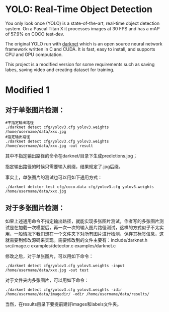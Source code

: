 # YOLO: Real-Time Object Detection
You only look once (YOLO) is a state-of-the-art, real-time object detection system. On a Pascal Titan X it processes images at 30 FPS and has a mAP of 57.9% on COCO test-dev.

The original YOLO run with [darknet](http://pjreddie.com/darknet) which is an open source neural network framework written in C and CUDA. It is fast, easy to install, and supports CPU and GPU computation.

This project is a modified version for some requirements such as saving labes, saving video and creating dataset for training.

# Modified 1
## 对于单张图片检测：
```
#不指定输出路径
./darknet detect cfg/yolov3.cfg yolov3.weights /home/username/data/xxx.jpg
#指定输出路径
./darknet detect cfg/yolov3.cfg yolov3.weights /home/username/data/xxx.jpg -out result
```
其中不指定输出路径的命令在darknet/目录下生成predictions.jpg；

指定输出路径的时候只需要输入前缀，结果规定了.jpg后缀。

事实上，单张图片的测试也可以用如下通用方式：
```
./darknet detctor test cfg/coco.data cfg/yolov3.cfg yolov3.weights /home/username/data/xxx.jpg
```
## 对于多张图片检测：
如果上述通用命令不指定输出路径，就能实现多张图片测试，作者写的多张图片测试是在加载一次模型后，再一次一次的输入图片路径测试，这样的方式似乎不太实用，一般情况下我们想在一个文件夹下对所有图片进行检测，保存其标签信息，这就需要到修改源码来实现。需要修改到的文件主要有：include/darknet.h src/image.c examples/detector.c examples/darknet.c

修改之后，对于单张图片，可以用如下命令：
```
./darknet detect cfg/yolov3.cfg yolov3.weights -input /home/username/data/xxx.jpg -out test
```
对于文件夹内多张图片，可以用如下命令：
```
./darknet detect cfg/yolov3.cfg yolov3.weights -idir /home/username/data/imagedir/ -odir /home/username/data/results/
```
当然，在results目录下要提前建好images和labels文件夹。

```
